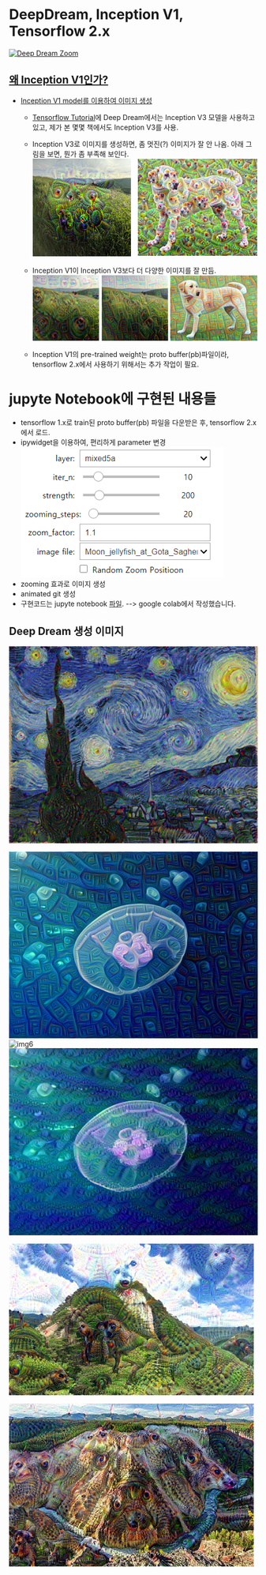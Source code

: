 # DeepDream, Inception V1, Tensorflow 2.x
<a href="https://drive.google.com/uc?export=view&id=11_Oe9DQE3sHSxaT2Ac7QYjEnHlcfgJsE"><img src="https://drive.google.com/uc?export=view&id=11_Oe9DQE3sHSxaT2Ac7QYjEnHlcfgJsE" style="width: 650px; max-width: 100%; height: auto" title="Deep Dream Zoom" />


## 왜 Inception V1인가?

- Inception V1 model를 이용하여 이미지 생성
    * [Tensorflow Tutorial](https://www.tensorflow.org/tutorials/generative/deepdream?hl=ko)에 Deep Dream에서는 Inception V3 모델을 사용하고 있고, 제가 본 몇몇 책에서도 Inception V3를 사용.
    * Inception V3로 이미지를 생성하면, 좀 멋진(?) 이미지가 잘 안 나옴. 아래 그림을 보면, 뭔가 좀 부족해 보인다.
    ![img7](./img7_v3.png)
    
    * Inception V1이 Inception V3보다 더 다양한 이미지를 잘 만듬.
   ![img8](./img8_v1.png)
    * Inception V1의 pre-trained weight는 proto buffer(pb)파일이라, tensorflow 2.x에서 사용하기 위해서는 추가 작업이 필요.

# jupyte Notebook에 구현된 내용들
- tensorflow 1.x로 train된 proto buffer(pb) 파일을 다운받은 후, tensorflow 2.x에서 로드.
- ipywidget을 이용하여, 편리하게 parameter 변경
   ![img9](./ipywidget.png)
- zooming 효과로 이미지 생성
- animated git 생성
- 구현코드는 jupyte notebook [파일](https://github.com/hccho2/DeepDream/blob/main/deemdream_InceptionV1_TF2.ipynb).  --> google colab에서 작성했습니다.

## Deep Dream 생성 이미지

![img5](./img5.png)

![img1](./img1.png)
![img6](./img6.jpg)
![img2](./img2.png)

![img3](./img3.jpg)

![img4](./img4.jpg)
